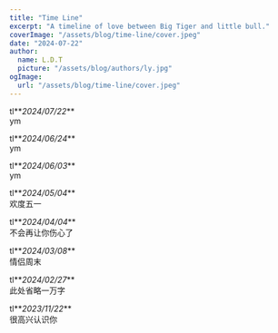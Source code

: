 ```yaml
---
title: "Time Line"
excerpt: "A timeline of love between Big Tiger and little bull."
coverImage: "/assets/blog/time-line/cover.jpeg"
date: "2024-07-22"
author:
  name: L.D.T
  picture: "/assets/blog/authors/ly.jpg"
ogImage:
  url: "/assets/blog/time-line/cover.jpeg"
---
```


tl**_2024/07/22_**  
ym

tl**_2024/06/24_**  
ym

tl**_2024/06/03_**  
ym

tl**_2024/05/04_**  
欢度五一

tl**_2024/04/04_**  
不会再让你伤心了

tl**_2024/03/08_**  
情侣周末

tl**_2024/02/27_**  
此处省略一万字

tl**_2023/11/22_**  
很高兴认识你
